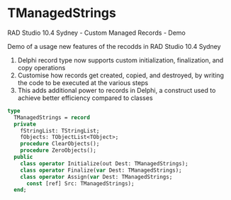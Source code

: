 # TManagedStrings

RAD Studio 10.4 Sydney - Custom Managed Records - Demo

Demo of a usage new features of the recodds in RAD Studio 10.4 Sydney

1. Delphi record type now supports custom initialization, finalization, and copy operations
1. Customise how records get created, copied, and destroyed, by writing the code to be executed at the various steps
1. This adds additional power to records in Delphi, a construct used to achieve better efficiency compared to classes

```pas
type
  TManagedStrings = record
  private
    fStringList: TStringList;
    fObjects: TObjectList<TObject>;
    procedure ClearObjects();
    procedure ZeroObjects();
  public
    class operator Initialize(out Dest: TManagedStrings);
    class operator Finalize(var Dest: TManagedStrings);
    class operator Assign(var Dest: TManagedStrings;
      const [ref] Src: TManagedStrings);
  end;
```
